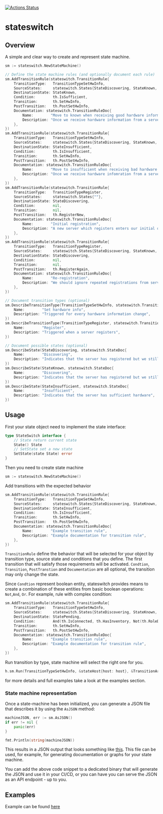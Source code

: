 [![Actions Status](https://github.com/filanov/stateswitch/workflows/make_all/badge.svg)](https://github.com/filanov/stateswitch/actions)

# stateswitch

## Overview

A simple and clear way to create and represent state machine.

```go
sm := stateswitch.NewStateMachine()

// Define the state machine rules (and optionally document each rule)
sm.AddTransitionRule(stateswitch.TransitionRule{
    TransitionType:   TransitionTypeSetHwInfo,
    SourceStates:     stateswitch.States{StateDiscovering, StateKnown, StateInsufficient},
    DestinationState: StateKnown,
    Condition:        th.IsSufficient,
    Transition:       th.SetHwInfo,
    PostTransition:   th.PostSetHwInfo,
    Documentation: stateswitch.TransitionRuleDoc{
        Name:        "Move to known when receiving good hardware information",
        Description: "Once we receive hardware information from a server, we can consider it known if the hardware information is sufficient",
    },
})
sm.AddTransitionRule(stateswitch.TransitionRule{
    TransitionType:   TransitionTypeSetHwInfo,
    SourceStates:     stateswitch.States{StateDiscovering, StateKnown, StateInsufficient},
    DestinationState: StateInsufficient,
    Condition:        th.IsInsufficient,
    Transition:       th.SetHwInfo,
    PostTransition:   th.PostSetHwInfo,
    Documentation: stateswitch.TransitionRuleDoc{
        Name:        "Move to insufficient when receiving bad hardware information",
        Description: "Once we receive hardware infomration from a server, we consider the server to be insufficient if the hardware is insufficient",
    },
})
sm.AddTransitionRule(stateswitch.TransitionRule{
    TransitionType:   TransitionTypeRegister,
    SourceStates:     stateswitch.States{""},
    DestinationState: StateDiscovering,
    Condition:        nil,
    Transition:       nil,
    PostTransition:   th.RegisterNew,
    Documentation: stateswitch.TransitionRuleDoc{
        Name:        "Initial registration",
        Description: "A new server which registers enters our initial discovering state",
    },
})
sm.AddTransitionRule(stateswitch.TransitionRule{
    TransitionType:   TransitionTypeRegister,
    SourceStates:     stateswitch.States{StateDiscovering, StateKnown, StateInsufficient},
    DestinationState: StateDiscovering,
    Condition:        nil,
    Transition:       nil,
    PostTransition:   th.RegisterAgain,
    Documentation: stateswitch.TransitionRuleDoc{
        Name:        "Re-registration",
        Description: "We should ignore repeated registrations from servers that are already registered",
    },
})

// Document transition types (optional)
sm.DescribeTransitionType(TransitionTypeSetHwInfo, stateswitch.TransitionTypeDoc{
    Name:        "Set hardware info",
    Description: "Triggered for every hardware information change",
})
sm.DescribeTransitionType(TransitionTypeRegister, stateswitch.TransitionTypeDoc{
    Name:        "Register",
    Description: "Triggered when a server registers",
})

// Document possible states (optional)
sm.DescribeState(StateDiscovering, stateswitch.StateDoc{
    Name:        "Discovering",
    Description: "Indicates that the server has registered but we still don't know anything about its hardware",
})
sm.DescribeState(StateKnown, stateswitch.StateDoc{
    Name:        "Discovering",
    Description: "Indicates that the server has registered but we still don't know anything about its hardware",
})
sm.DescribeState(StateInsufficient, stateswitch.StateDoc{
    Name:        "Insufficient",
    Description: "Indicates that the server has sufficient hardware",
})
```

## Usage

First your state object need to implement the state interface:

```go
type StateSwitch interface {
	// State return current state
	State() State
	// SetState set a new state
	SetState(state State) error
}
```

Then you need to create state machine

```go
sm := stateswitch.NewStateMachine()
```

Add transitions with the expected behavior

```go
sm.AddTransitionRule(stateswitch.TransitionRule{
	TransitionType:   TransitionTypeSetHwInfo,
	SourceStates:     stateswitch.States{StateDiscovering, StateKnown, StateInsufficient},
	DestinationState: StateInsufficient,
	Condition:        th.IsInsufficient,
	Transition:       th.SetHwInfo,
	PostTransition:   th.PostSetHwInfo,
	Documentation: stateswitch.TransitionRuleDoc{
		Name:        "Example transition rule",
		Description: "Example documentation for transition rule",
	},
})
```

`TransitionRule` define the behavior that will be selected for your object by transition type,
source state and conditions that you define.
The first transition that will satisfy those requirements will be activated.
`Condtion`, `Transition`, `PostTranstion` and `Documentation` are all optional, the transition may only change the state.

Since `Condtion` represent boolean entity, stateswitch provides means to create a combination of these entities from basic
boolean operations: `Not`,`And`, `Or`. For example, rule with complex condition:

```go
sm.AddTransitionRule(stateswitch.TransitionRule{
    TransitionType:   TransitionTypeSetHwInfo,
    SourceStates:     stateswitch.States{StateDiscovering, StateKnown, StateInsufficient},
    DestinationState: StatePending,
    Condition:        And(th.IsConnected, th.HasInventory, Not(th.RoleDefined)),
    Transition:       th.SetHwInfo,
    PostTransition:   th.PostSetHwInfo,
	Documentation: stateswitch.TransitionRuleDoc{
		Name:        "Example transition rule",
		Description: "Example documentation for transition rule",
	},
})
```

Run transition by type, state machine will select the right one for you.

```go
h.sm.Run(TransitionTypeSetHwInfo, &stateHost{host: host}, &TransitionArgsSetHwInfo{hwInfo: hw})
```

for more details and full examples take a look at the examples section.

### State machine representation

Once a state-machine has been initialized, you can generate a JSON file that
describes it by using the `AsJSON` method:

```go
machineJSON, err := sm.AsJSON()
if err != nil {
    panic(err)
}

fmt.Println(string(machineJSON))
```

This results in a JSON output that looks something like
[this](./examples/doc/example_asjson.json). This file can be used, for example,
for generating documentation or graphs for your state machine.

You can add the above code snippet to a dedicated binary that will generate the
JSON and use it in your CI/CD, or you can have you can serve the JSON as an API
endpoint - up to you.

## Examples

Example can be found [here](https://github.com/filanov/stateswitch/tree/master/examples)
